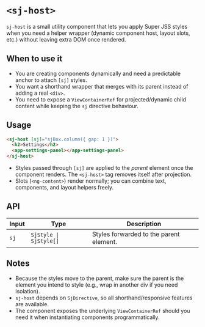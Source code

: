# `<sj-host>`

`sj-host` is a small utility component that lets you apply Super JSS styles when
you need a helper wrapper (dynamic component host, layout slots, etc.) without
leaving extra DOM once rendered.

## When to use it

- You are creating components dynamically and need a predictable anchor to
  attach `[sj]` styles.
- You want a shorthand wrapper that merges with its parent instead of adding a
  real `<div>`.
- You need to expose a `ViewContainerRef` for projected/dynamic child content
  while keeping the `sj` directive behaviour.

## Usage

```html
<sj-host [sj]="sjBox.column({ gap: 1 })">
  <h2>Settings</h2>
  <app-settings-panel></app-settings-panel>
</sj-host>
```

- Styles passed through `[sj]` are applied to the *parent* element once the
  component renders. The `<sj-host>` tag removes itself after projection.
- Slots (`<ng-content>`) render normally; you can combine text, components, and
  layout helpers freely.

## API

| Input | Type                     | Description                               |
| ----- | ------------------------ | ----------------------------------------- |
| `sj`  | `SjStyle \| SjStyle[]` | Styles forwarded to the parent element.   |

## Notes

- Because the styles move to the parent, make sure the parent is the element you
  intend to style (e.g., wrap in another div if you need isolation).
- `sj-host` depends on `SjDirective`, so all shorthand/responsive features are
  available.
- The component exposes the underlying `ViewContainerRef` should you need it
  when instantiating components programmatically.

